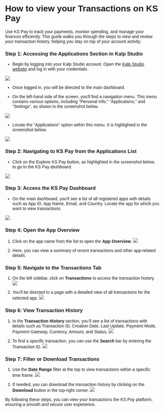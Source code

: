 <style>  body { font-family: "Source Sans 3", sans-serif!important; }</style>
<link href="https://fonts.googleapis.com/css2?family=Source+Sans+3:ital,wght@0,200..900;1,200..900&display=swap" rel="stylesheet">    
<link rel="stylesheet" href="https://fonts.googleapis.com/icon?family=Material+Icons">

# How to view your Transactions on KS Pay

Use KS Pay to track your payments, monitor spending, and manage your finances efficiently. This guide walks you through the steps to view and review your transaction history, helping you stay on top of your account activity.

### **Step 1: Accessing the Applications Section in Kalp Studio**

-   Begin by logging into your Kalp Studio account. Open the [Kalp Studio website](https://accounts.kalp.studio/login?redirect_url=https://console.kalp.studio "https://accounts.kalp.studio/login?redirect_url=https://console.kalp.studio") and log in with your credentials.
    

![](https://doc-images-kalp-studio.s3.ap-south-1.amazonaws.com/Audit+2/viewtrans/vt1.png)

-   Once logged in, you will be directed to the main dashboard.
    
-   On the left-hand side of the screen, you'll find a navigation menu. This menu contains various options, including "Personal Info," "Applications," and "Settings”, as shown in the screenshot below.
    

![](https://doc-images-kalp-studio.s3.ap-south-1.amazonaws.com/Audit+2/viewtrans/vt2.png)

-   Locate the "Applications" option within this menu. It is highlighted in the screenshot below.
    

![](https://doc-images-kalp-studio.s3.ap-south-1.amazonaws.com/Audit+2/viewtrans/vt3.png)

### **Step 2: Navigating to KS Pay from the Applications List**

-   Click on the Explore KS Pay button, as highlighted in the screenshot below, to go to the KS Pay dashboard.
    

![](https://doc-images-kalp-studio.s3.ap-south-1.amazonaws.com/Audit+2/viewtrans/vt4.png)

### **Step 3: Access the KS Pay Dashboard**

-   On the main dashboard, you'll see a list of all registered apps with details such as App ID, App Name, Email, and Country. Locate the app for which you want to view transactions.

![](https://doc-images-kalp-studio.s3.ap-south-1.amazonaws.com/Audit+2/viewtrans/vt5.png)
    

### **Step 4: Open the App Overview**

1.  Click on the app name from the list to open the **App Overview**.
![](https://doc-images-kalp-studio.s3.ap-south-1.amazonaws.com/Audit+2/viewtrans/vt7.png)   

2.  Here, you can view a summary of recent transactions and other app-related details.
    

### **Step 5: Navigate to the Transactions Tab**

1.  On the left sidebar, click on **Transactions** to access the transaction history.
![](https://doc-images-kalp-studio.s3.ap-south-1.amazonaws.com/Audit+2/viewtrans/vt8.png)

2.  You’ll be directed to a page with a detailed view of all transactions for the selected app.
![](https://doc-images-kalp-studio.s3.ap-south-1.amazonaws.com/Audit+2/viewtrans/vt9.png)

### **Step 6: View Transaction History**

1.  In the **Transaction History** section, you’ll see a list of transactions with details such as Transaction ID, Creation Date, Last Update, Payment Mode, Payment Gateway, Currency, Amount, and Status.
![](https://doc-images-kalp-studio.s3.ap-south-1.amazonaws.com/Audit+2/viewtrans/vt10.png)

2.  To find a specific transaction, you can use the **Search** bar by entering the Transaction ID.
![](https://doc-images-kalp-studio.s3.ap-south-1.amazonaws.com/Audit+2/viewtrans/vt11.png)

### **Step 7: Filter or Download Transactions**

1.  Use the **Date Range** filter at the top to view transactions within a specific time frame.
![](https://doc-images-kalp-studio.s3.ap-south-1.amazonaws.com/Audit+2/viewtrans/vt12.png)

2.  If needed, you can download the transaction history by clicking on the **Download** button in the top-right corner.
![](https://doc-images-kalp-studio.s3.ap-south-1.amazonaws.com/Audit+2/viewtrans/vt13.png)

By following these steps, you can view your transactions the KS Pay platform, ensuring a smooth and secure user experience.